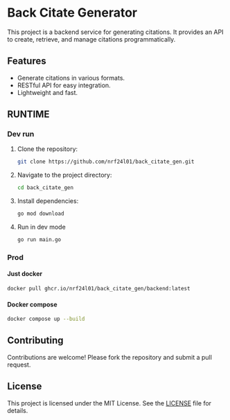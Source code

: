 # Back Citate Generator

This project is a backend service for generating citations. It provides an API to create, retrieve, and manage citations programmatically.

## Features

- Generate citations in various formats.
- RESTful API for easy integration.
- Lightweight and fast.

## RUNTIME
### Dev run

1. Clone the repository:
    ```bash
    git clone https://github.com/nrf24l01/back_citate_gen.git
    ```
2. Navigate to the project directory:
    ```bash
    cd back_citate_gen
    ```
3. Install dependencies:
    ```bash
    go mod download
    ```
4. Run in dev mode
    ```bash
    go run main.go
    ```

### Prod
#### Just docker
```bash
docker pull ghcr.io/nrf24l01/back_citate_gen/backend:latest
```
#### Docker compose
```bash
docker compose up --build
```

## Contributing

Contributions are welcome! Please fork the repository and submit a pull request.

## License

This project is licensed under the MIT License. See the [LICENSE](LICENSE) file for details.